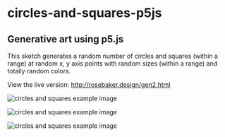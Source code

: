# circles-and-squares-p5js

## Generative art using p5.js

This sketch generates a random number of circles and squares (within a range) at random x, y axis points with random sizes (within a range) and totally random colors. 

View the live version: http://rosebaker.design/gen2.html

![circles and squares example image](http://rosebaker.design/lookhowlovely/lookhowlovely%20-%202020-11-10T221623.874.png)

![circles and squares example image](http://rosebaker.design/lookhowlovely/lookhowlovely_001a.png)

![circles and squares example image](http://rosebaker.design/lookhowlovely/lookhowlovelyy%20-y%202020-08-27T092204.540.png)
